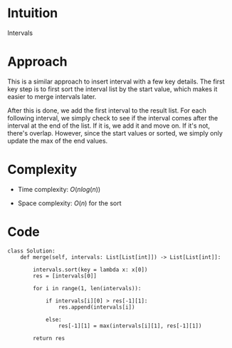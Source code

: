 # Intuition
Intervals

# Approach
This is a similar approach to insert interval with a few key details. The first key step is to first sort the interval list by the start value, which makes it easier to merge intervals later.

After this is done, we add the first interval to the result list. For each following interval, we simply check to see if the interval comes after the interval at the end of the list. If it is, we add it and move on. If it's not, there's overlap. However, since the start values or sorted, we simply only update the max of the end values.

# Complexity
- Time complexity: $O(nlog(n))$
<!-- Add your time complexity here, e.g. $$O(n)$$ -->

- Space complexity: $O(n)$ for the sort
<!-- Add your space complexity here, e.g. $$O(n)$$ -->

# Code
```python3
class Solution:
    def merge(self, intervals: List[List[int]]) -> List[List[int]]:

        intervals.sort(key = lambda x: x[0])
        res = [intervals[0]]

        for i in range(1, len(intervals)):

            if intervals[i][0] > res[-1][1]:
                res.append(intervals[i])

            else:
                res[-1][1] = max(intervals[i][1], res[-1][1])

        return res
```
